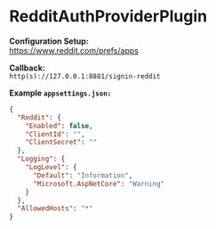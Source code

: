 # RedditAuthProviderPlugin  

**Configuration Setup:**  
https://www.reddit.com/prefs/apps   

**Callback:**  
`http(s)://127.0.0.1:8881/signin-reddit`  

**Example `appsettings.json:`**  
```json
{
  "Reddit": {
    "Enabled": false,
    "ClientId": "",
    "ClientSecret": ""
  },
  "Logging": {
    "LogLevel": {
      "Default": "Information",
      "Microsoft.AspNetCore": "Warning"
    }
  },
  "AllowedHosts": "*"
}
```
